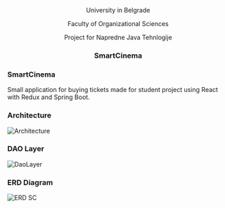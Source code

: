 <p align="center"> University in Belgrade </p>
<p align="center"> Faculty of Organizational Sciences </p>

<p align="center"> Project for Napredne Java Tehnlogije </p>
<h3 align="center"> SmartCinema </h3>


### SmartCinema ###

Small application for buying tickets made for student project using React with Redux and Spring Boot.

### Architecture  ###

![Architecture](https://user-images.githubusercontent.com/17787973/56470323-189d6500-6445-11e9-9a3d-056522dd3919.png)

### DAO Layer  ###

![DaoLayer](https://user-images.githubusercontent.com/17787973/56470617-a9c20b00-6448-11e9-99c2-cfbd6b773610.png)

### ERD Diagram ###

![ERD SC](https://user-images.githubusercontent.com/17787973/56470150-0f12fd80-6443-11e9-9917-0a347f451107.png)

